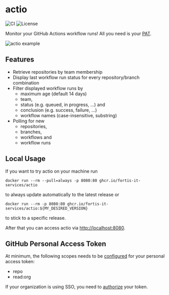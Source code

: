 # actio
![CI](https://github.com/fortis-it-services/actio/actions/workflows/main.yaml/badge.svg?event=push)
![License](https://img.shields.io/github/license/fortis-it-services/actio)

Monitor your GitHub Actions workflow runs! All you need is your [PAT](#github-personal-access-token).

![actio example](img/actio.png?raw=true)

## Features
* Retrieve repositories by team membership
* Display last workflow run status for every repository/branch combination
* Filter displayed workflow runs by
  * maximum age (default 14 days)
  * team,
  * status (e.g. queued, in progress, …) and
  * conclusion (e.g. success, failure, …)
  * workflow names (case-insensitive, substring)
* Polling for new
  * repositories,
  * branches,
  * workflows and
  * workflow runs

## Local Usage
If you want to try actio on your machine run
```shell
docker run --rm --pull=always -p 8080:80 ghcr.io/fortis-it-services/actio
```
to always update automatically to the latest release or
```shell
docker run --rm -p 8080:80 ghcr.io/fortis-it-services/actio:${MY_DESIRED_VERSION}
```
to stick to a specific release.

After that you can access actio via <http://localhost:8080>.

## GitHub Personal Access Token
At minimum, the following scopes needs to be [configured](https://docs.github.com/en/authentication/keeping-your-account-and-data-secure/creating-a-personal-access-token) for your personal access token:
- repo
- read:org

If your organization is using SSO, you need to [authorize](https://docs.github.com/en/enterprise-cloud@latest/authentication/authenticating-with-saml-single-sign-on/authorizing-a-personal-access-token-for-use-with-saml-single-sign-on) your token.
